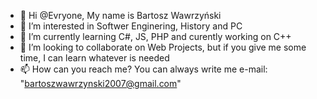 - 👋 Hi @Evryone, My name is Bartosz Wawrzyński
- 👀 I’m interested in Softwer Enginering, History and PC
- 🌱 I’m currently learning C#, JS, PHP and curently working on C++
- 💞️ I’m looking to collaborate on Web Projects, but if you give me some time, I can learn whatever is needed
- 📫 How can you reach me? You can always write me e-mail: "bartoszwawrzynski2007@gmail.com"


<!---
BartoszWawrzynski/BartoszWawrzynski is a ✨ special ✨ repository because its `README.md` (this file) appears on your GitHub profile.
You can click the Preview link to take a look at your changes.
--->

